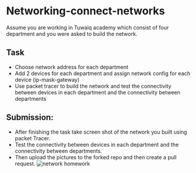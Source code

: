 # Networking-connect-networks

Assume you are working in Tuwaiq academy which consist of four department and you were asked to build the network.

## Task
- Choose network address for each department
- Add 2 devices for each department and assign network config for each device (ip-mask-gateway) 
- Use packet tracer to build the network and test the connectivity between devices in each department and the connectivity between departments
  
## Submission:

- After finishing the task take screen shot of the network you built using packet Tracer.
- Test the connectivity between devices in each department and the connectivity between departments.
- Then upload the pictures to the forked repo and then create a pull request.
![network homework](https://user-images.githubusercontent.com/113862309/197503083-d2a428eb-e0b7-4069-8470-85877a1403ba.png)
